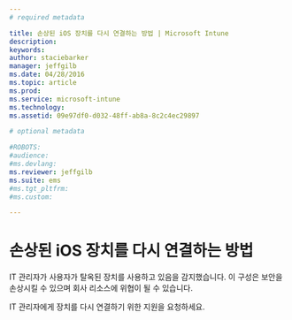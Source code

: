 ```yaml
---
# required metadata

title: 손상된 iOS 장치를 다시 연결하는 방법 | Microsoft Intune
description:
keywords:
author: staciebarker
manager: jeffgilb
ms.date: 04/28/2016
ms.topic: article
ms.prod:
ms.service: microsoft-intune
ms.technology:
ms.assetid: 09e97df0-d032-48ff-ab8a-8c2c4ec29897

# optional metadata

#ROBOTS:
#audience:
#ms.devlang:
ms.reviewer: jeffgilb
ms.suite: ems
#ms.tgt_pltfrm:
#ms.custom:

---
```


# 손상된 iOS 장치를 다시 연결하는 방법
IT 관리자가 사용자가 탈옥된 장치를 사용하고 있음을 감지했습니다. 이 구성은 보안을 손상시킬 수 있으며 회사 리소스에 위협이 될 수 있습니다.

IT 관리자에게 장치를 다시 연결하기 위한 지원을 요청하세요.



<!--HONumber=May16_HO1-->


